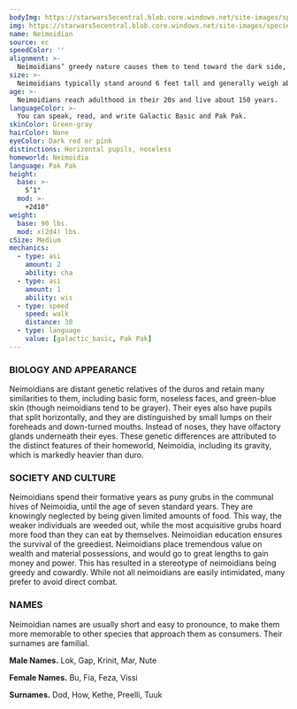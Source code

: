 ```yaml
---
bodyImg: https://starwars5ecentral.blob.core.windows.net/site-images/species/species_neimoidian.png
img: https://starwars5ecentral.blob.core.windows.net/site-images/species/species_neimoidian.png
name: Neimoidian
source: ec
speedColor: ''
alignment: >-
  Neimoidians’ greedy nature causes them to tend toward the dark side, though there are exceptions.
size: >-
  Neimoidians typically stand around 6 feet tall and generally weigh about 135 lbs. Regardless of your position in that range, your size is Medium.
age: >-
  Neimoidians reach adulthood in their 20s and live about 150 years.
languageColor: >-
  You can speak, read, and write Galactic Basic and Pak Pak. 
skinColor: Green-gray
hairColor: None
eyeColor: Dark red or pink
distinctions: Horizontal pupils, noseless
homeworld: Neimoidia
language: Pak Pak
height:
  base: >-
    5’1"
  mod: >-
    +2d10"
weight:
  base: 90 lbs.
  mod: x(2d4) lbs.
cSize: Medium
mechanics:
  - type: asi
    amount: 2
    ability: cha
  - type: asi
    amount: 1
    ability: wis
  - type: speed
    speed: walk
    distance: 30
  - type: language
    value: [galactic_basic, Pak Pak]
---
```

### BIOLOGY AND APPEARANCE
Neimoidians are distant genetic relatives of the duros and retain many similarities to them, including basic form, noseless faces, and green-blue skin (though neimoidians tend to be grayer). Their eyes also have pupils that split horizontally, and they are distinguished by small lumps on their foreheads and down-turned mouths. Instead of noses, they have olfactory glands underneath their eyes. These genetic differences are attributed to the distinct features of their homeworld, Neimoidia, including its gravity, which is markedly heavier than duro.

### SOCIETY AND CULTURE
Neimoidians spend their formative years as puny grubs in the communal hives of Neimoidia, until the age of seven standard years. They are knowingly neglected by being given limited amounts of food. This way, the weaker individuals are weeded out, while the most acquisitive grubs hoard more food than they can eat by themselves. Neimoidian education ensures the survival of the greediest. Neimoidians place tremendous value on wealth and material possessions, and would go to great lengths to gain money and power. This has resulted in a stereotype of neimoidians being greedy and cowardly. While not all neimoidians are easily intimidated, many prefer to avoid direct combat.

### NAMES
Neimoidian names are usually short and easy to pronounce, to make them more memorable to other species that approach them as consumers. Their surnames are familial.

__Male Names.__ Lok, Gap, Krinit, Mar, Nute

__Female Names.__ Bu, Fia, Feza, Vissi

__Surnames.__ Dod, How, Kethe, Preelli, Tuuk



    